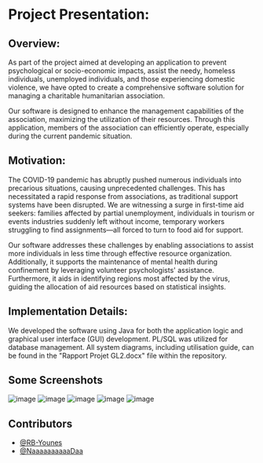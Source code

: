 # Project Presentation:

## Overview:
As part of the project aimed at developing an application to prevent psychological or socio-economic impacts, assist the needy, homeless individuals, unemployed individuals, and those experiencing domestic violence, we have opted to create a comprehensive software solution for managing a charitable humanitarian association.

Our software is designed to enhance the management capabilities of the association, maximizing the utilization of their resources. Through this application, members of the association can efficiently operate, especially during the current pandemic situation.

## Motivation:
The COVID-19 pandemic has abruptly pushed numerous individuals into precarious situations, causing unprecedented challenges. This has necessitated a rapid response from associations, as traditional support systems have been disrupted. We are witnessing a surge in first-time aid seekers: families affected by partial unemployment, individuals in tourism or events industries suddenly left without income, temporary workers struggling to find assignments—all forced to turn to food aid for support.

Our software addresses these challenges by enabling associations to assist more individuals in less time through effective resource organization. Additionally, it supports the maintenance of mental health during confinement by leveraging volunteer psychologists' assistance. Furthermore, it aids in identifying regions most affected by the virus, guiding the allocation of aid resources based on statistical insights.

## Implementation Details:
We developed the software using Java for both the application logic and graphical user interface (GUI) development. PL/SQL was utilized for database management. All system diagrams, including utilisation guide, can be found in the "Rapport Projet GL2.docx" file within the repository.

## Some Screenshots

![image](https://github.com/RB-Younes/Software-for-the-management-of-a-caretative-association/assets/108153787/d72a0cad-f676-4df1-9f5f-0a85d452d23f)
![image](https://github.com/RB-Younes/Software-for-the-management-of-a-caretative-association/assets/108153787/76224337-d7f0-4808-9c72-5cab95aa6367)
![image](https://github.com/RB-Younes/Software-for-the-management-of-a-caretative-association/assets/108153787/ef23f1be-744e-45db-be27-91c243f7bbf7)
![image](https://github.com/RB-Younes/Software-for-the-management-of-a-caretative-association/assets/108153787/2edfc339-0c7a-47e7-b6cd-584ac0d4e799)
![image](https://github.com/RB-Younes/Software-for-the-management-of-a-caretative-association/assets/108153787/fd3f22ef-c0b4-4f5d-a3dd-6fe9ad2d9324)





## Contributors

- [@RB-Younes](https://github.com/RB-Younes)
- [@NaaaaaaaaaaDaa](https://github.com/NaaaaaaaaaaDaa)
